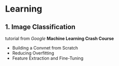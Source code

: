 # Learning

## 1. Image Classification
tutorial from _Google_ **Machine Learning Crash Course**
+ Building a Convnet from Scratch
+ Reducing Overfitting
+ Feature Extraction and Fine-Tuning
